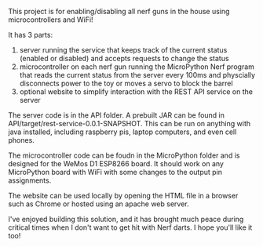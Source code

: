 This project is for enabling/disabling all nerf guns in the house using microcontrollers and WiFi!

It has 3 parts:
1. server running the service that keeps track of the current status (enabled or disabled) and accepts requests to change the status
2. microcontroller on each nerf gun running the MicroPython Nerf program that reads the current status from the server every 100ms and physcially disconnects power to the toy or moves a servo to block the barrel
3. optional website to simplify interaction with the REST API service on the server

The server code is in the API folder. A prebuilt JAR can be found in API/target/rest-service-0.0.1-SNAPSHOT. This can be run on anything with java installed, including raspberry pis, laptop computers, and even cell phones.

The microcontroller code can be foudn in the MicroPython folder and is designed for the WeMos D1 ESP8266 board. It should work on any MicroPython board with WiFi with some changes to the output pin assignments.

The website can be used locally by opening the HTML file in a browser such as Chrome or hosted using an apache web server.

I've enjoyed building this solution, and it has brought much peace during critical times when I don't want to get hit with Nerf darts. I hope you'll like it too!
